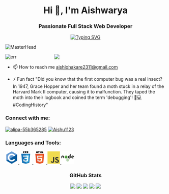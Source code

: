 <h1 align="center">Hi 👋, I'm Aishwarya</h1>

<h3 align="center">Passionate Full Stack Web Developer</h3>

<div align="center">
<a href="#"><img src="https://readme-typing-svg.demolab.com?font=Fira+Code&size=27&pause=1000&color=blue &width=470&lines=Hello+Fellow+%3C%2FDevelopers%3E;if(brain!%3Dempty)+keepCoding()+;else++orderCoffee()+" alt="Typing SVG" /></a>
<!-- [![Typing SVG](https://readme-typing-svg.demolab.com?font=Fira+Code&pause=1000&width=435&lines=Hello+Fellow+%3C%2FDevelopers%3E;if(brain+!%3D+empty)+%7B++keepCoding()++%7D+;else+%7B++orderCoffee()++%7D)](https://git.io/typing-svg) -->
</div>

![MasterHead](https://miro.medium.com/max/1400/1*OxT7UjIwhklKE8d8SFyo7g.gif)

<img src="https://static.wixstatic.com/media/191815_5d9d3ff1ad894e96a2f0a86681563555~mv2.gif" width="350px" align="right">

<p align="left"> <img src="https://komarev.com/ghpvc/?username=Alipakkr&label=Profile%20views&color=0e75b6&style=flat" alt="err" /> </p>

- 📫 How to reach me aishlohakare2311@gmail.com

- ⚡ Fun fact "Did you know that the first computer bug was a real insect? In 1947, Grace Hopper and her team found a moth stuck in a relay of the Harvard Mark II computer, causing it to malfunction. They taped the moth into their logbook and coined the term 'debugging'! 🐛💻 #CodingHistory"


<h3 align="left">Connect with me:</h3>
<p align="left">
<a href="https://www.linkedin.com/in/aishwarya-lohakare" target="blank"><img align="center" src="https://raw.githubusercontent.com/rahuldkjain/github-profile-readme-generator/master/src/images/icons/Social/linked-in-alt.svg" alt="alipa-55b365285" height="30" width="40" /></a>
<a href="https://www.instagram.com/aishu_23_11_?igsh=YjBvaWJiZHphYTFi" target="blank"><img align="center" src="https://raw.githubusercontent.com/rahuldkjain/github-profile-readme-generator/master/src/images/icons/Social/instagram.svg" alt="Aishu1123" height="30" width="40" /></a>
</p>


<h3 align="left">Languages and Tools:</h3>
<p align="left"> <a href="https://www.cprogramming.com/" target="_blank" rel="noreferrer"> <img src="https://raw.githubusercontent.com/devicons/devicon/master/icons/c/c-original.svg" alt="c" width="40" height="40"/> </a> <a href="https://www.w3schools.com/css/" target="_blank" rel="noreferrer"> <img src="https://raw.githubusercontent.com/devicons/devicon/master/icons/css3/css3-original-wordmark.svg" alt="css3" width="40" height="40"/> </a> <a href="https://www.w3.org/html/" target="_blank" rel="noreferrer"> <img src="https://raw.githubusercontent.com/devicons/devicon/master/icons/html5/html5-original-wordmark.svg" alt="html5" width="40" height="40"/> </a> <a href="https://developer.mozilla.org/en-US/docs/Web/JavaScript" target="_blank" rel="noreferrer"> <img src="https://raw.githubusercontent.com/devicons/devicon/master/icons/javascript/javascript-original.svg" alt="javascript" width="40" height="40"/> </a> <a href="https://nodejs.org" target="_blank" rel="noreferrer"> <img src="https://raw.githubusercontent.com/devicons/devicon/master/icons/nodejs/nodejs-original-wordmark.svg" alt="nodejs" width="40" height="40"/> </a> </p>

<div>
<h3 align="center">GitHub Stats</h3>
<p align="center">
<img src="http://github-profile-summary-cards.vercel.app/api/cards/profile-details?username=Aishu1123&theme=github_dark">
<img src= "http://github-profile-summary-cards.vercel.app/api/cards/most-commit-language?username=Aishu1123&theme=dark">
<img src= "https://github-readme-streak-stats.herokuapp.com/?user=Aishu1123&theme=dark">
<img src="https://github-readme-stats.vercel.app/api?username=Aishu1123&show_icons=true&theme=dark">
<img src="http://github-profile-summary-cards.vercel.app/api/cards/productive-time?username=Aishu1123&theme=github_dark&utcOffset=8">
</p>
</div>
